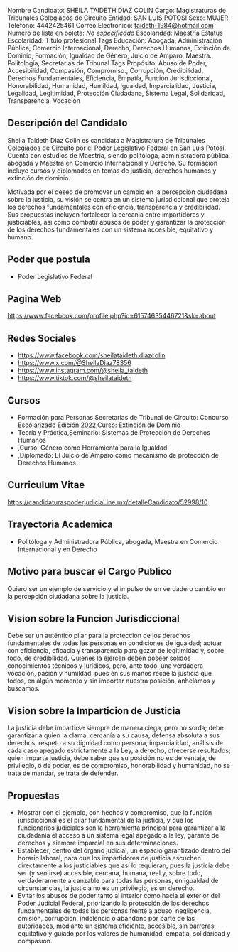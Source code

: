 Nombre Candidato: SHEILA TAIDETH DIAZ COLIN
Cargo: Magistraturas de Tribunales Colegiados de Circuito
Entidad: SAN LUIS POTOSI
Sexo: MUJER
Telefono: 4442425461
Correo Electronico: taideth-1984@hotmail.com
Numero de lista en boleta: *No especificado*
Escolaridad: Maestría
Estatus Escolaridad: Título profesional
Tags Educación: Abogada, Administración Pública, Comercio Internacional, Derecho, Derechos Humanos, Extinción de Dominio, Formación, Igualdad de Género, Juicio de Amparo, Maestra., Politología, Secretarias de Tribunal
Tags Propósito: Abuso de Poder, Accesibilidad, Compasión, Compromiso., Corrupción, Credibilidad, Derechos Fundamentales, Eficiencia, Empatía, Función Jurisdiccional, Honorabilidad, Humanidad, Humildad, Igualdad, Imparcialidad, Justicia, Legalidad, Legitimidad, Protección Ciudadana, Sistema Legal, Solidaridad, Transparencia, Vocación


## Descripción del Candidato 

Sheila Taideth Diaz Colin es candidata a Magistratura de Tribunales Colegiados de Circuito por el Poder Legislativo Federal en San Luis Potosí. Cuenta con estudios de Maestría, siendo politóloga, administradora pública, abogada y Maestra en Comercio Internacional y Derecho. Su formación incluye cursos y diplomados en temas de justicia, derechos humanos y extinción de dominio.

Motivada por el deseo de promover un cambio en la percepción ciudadana sobre la justicia, su visión se centra en un sistema jurisdiccional que proteja los derechos fundamentales con eficiencia, transparencia y credibilidad. Sus propuestas incluyen fortalecer la cercanía entre impartidores y justiciables, así como combatir abusos de poder y garantizar la protección de los derechos fundamentales con un sistema accesible, equitativo y humano.


## Poder que postula

- Poder Legislativo Federal


## Pagina Web

https://www.facebook.com/profile.php?id=61574635446721&sk=about


## Redes Sociales

- https://www.facebook.com/sheilataideth.diazcolin
- https://www.x.com/@SheilaDiaz78356
- https://www.instagram.com/@sheila_taideth
- https://www.tiktok.com/@sheilataideth


## Cursos

- Formación para Personas Secretarias de Tribunal de Circuito: Concurso Escolarizado Edición 2022,Curso: Extinción de Dominio
- Teoría y Práctica,Seminario: Sistemas de Protección de Derechos Humanos
- ,Curso: Género como Herramienta para la Igualdad
- ,Diplomado: El Juicio de Amparo como mecanismo de protección de Derechos Humanos


## Curriculum Vitae

https://candidaturaspoderjudicial.ine.mx/detalleCandidato/52998/10


## Trayectoria Academica

- Politóloga y Administradora Pública, abogada, Maestra en Comercio Internacional y en Derecho


## Motivo para buscar el Cargo Publico

Quiero ser un ejemplo de servicio y el impulso de un verdadero cambio en la percepción ciudadana sobre la justicia.


## Vision sobre la Funcion Jurisdiccional

Debe ser un auténtico pilar para la protección de los derechos fundamentales de todas las personas en condiciones de igualdad; actuar con eficiencia, eficacia y transparencia para gozar de legitimidad y, sobre todo, de credibilidad. Quienes la ejercen deben poseer sólidos conocimientos técnicos y jurídicos, pero, ante todo, una verdadera vocación, pasión y humildad, pues en sus manos recae la justicia que todos, en algún momento y sin importar nuestra posición, anhelamos y buscamos.


## Vision sobre la Imparticion de Justicia

La justicia debe impartirse siempre de manera ciega, pero no sorda; debe garantizar a quien la clama, cercanía a su causa, defensa absoluta a sus derechos, respeto a su dignidad como persona, imparcialidad, análisis de cada caso apegado estrictamente a la Ley, a derecho, ofrecerse resultados; quien imparta justicia, debe saber que su posición no es de ventaja, de privilegio, o de poder, es de compromiso, honorabilidad y humanidad, no se trata de mandar, se trata de defender.


## Propuestas

- Mostrar con el ejemplo, con hechos y compromiso, que la función jurisdiccional es el pilar fundamental de la justicia, y que los funcionarios judiciales son la herramienta principal para garantizar a la ciudadanía el acceso a un sistema legal apegado a la ley, garante de derechos y siempre imparcial en sus determinaciones.
- Establecer, dentro del órgano judicial, un espacio garantizado dentro del horario laboral, para que los impartidores de justicia escuchen directamente a los justiciables que así lo requieran, pues la justicia debe ser (y sentirse) accesible, cercana, humana, real y, sobre todo, verdaderamente alcanzable para todas las personas, en igualdad de circunstancias, la justicia no es un privilegio, es un derecho.
- Evitar los abusos de poder tanto al interior como hacia el exterior del Poder Judicial Federal, priorizando la protección de los derechos fundamentales de todas las personas frente a abuso, negligencia, omisión, corrupción, indolencia o abandono por parte de las autoridades, mediante un sistema eficiente, accesible, sin barreras, equitativo y guiado por los valores de humanidad, empatía, solidaridad y compasión.

